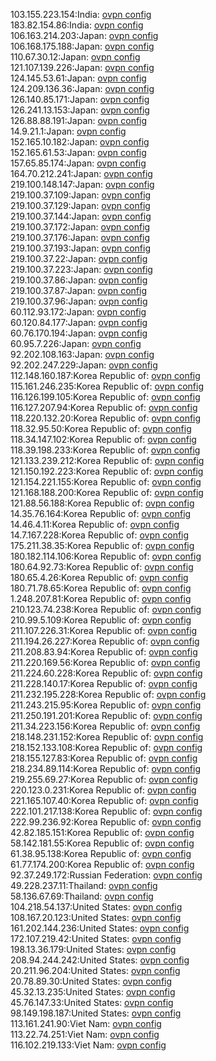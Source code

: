 103.155.223.154:India: [ovpn config](vpn/103_155_223_154.ovpn)  
183.82.154.86:India: [ovpn config](vpn/183_82_154_86.ovpn)  
106.163.214.203:Japan: [ovpn config](vpn/106_163_214_203.ovpn)  
106.168.175.188:Japan: [ovpn config](vpn/106_168_175_188.ovpn)  
110.67.30.12:Japan: [ovpn config](vpn/110_67_30_12.ovpn)  
121.107.139.226:Japan: [ovpn config](vpn/121_107_139_226.ovpn)  
124.145.53.61:Japan: [ovpn config](vpn/124_145_53_61.ovpn)  
124.209.136.36:Japan: [ovpn config](vpn/124_209_136_36.ovpn)  
126.140.85.171:Japan: [ovpn config](vpn/126_140_85_171.ovpn)  
126.241.13.153:Japan: [ovpn config](vpn/126_241_13_153.ovpn)  
126.88.88.191:Japan: [ovpn config](vpn/126_88_88_191.ovpn)  
14.9.21.1:Japan: [ovpn config](vpn/14_9_21_1.ovpn)  
152.165.10.182:Japan: [ovpn config](vpn/152_165_10_182.ovpn)  
152.165.61.53:Japan: [ovpn config](vpn/152_165_61_53.ovpn)  
157.65.85.174:Japan: [ovpn config](vpn/157_65_85_174.ovpn)  
164.70.212.241:Japan: [ovpn config](vpn/164_70_212_241.ovpn)  
219.100.148.147:Japan: [ovpn config](vpn/219_100_148_147.ovpn)  
219.100.37.109:Japan: [ovpn config](vpn/219_100_37_109.ovpn)  
219.100.37.129:Japan: [ovpn config](vpn/219_100_37_129.ovpn)  
219.100.37.144:Japan: [ovpn config](vpn/219_100_37_144.ovpn)  
219.100.37.172:Japan: [ovpn config](vpn/219_100_37_172.ovpn)  
219.100.37.176:Japan: [ovpn config](vpn/219_100_37_176.ovpn)  
219.100.37.193:Japan: [ovpn config](vpn/219_100_37_193.ovpn)  
219.100.37.22:Japan: [ovpn config](vpn/219_100_37_22.ovpn)  
219.100.37.223:Japan: [ovpn config](vpn/219_100_37_223.ovpn)  
219.100.37.86:Japan: [ovpn config](vpn/219_100_37_86.ovpn)  
219.100.37.87:Japan: [ovpn config](vpn/219_100_37_87.ovpn)  
219.100.37.96:Japan: [ovpn config](vpn/219_100_37_96.ovpn)  
60.112.93.172:Japan: [ovpn config](vpn/60_112_93_172.ovpn)  
60.120.84.177:Japan: [ovpn config](vpn/60_120_84_177.ovpn)  
60.76.170.194:Japan: [ovpn config](vpn/60_76_170_194.ovpn)  
60.95.7.226:Japan: [ovpn config](vpn/60_95_7_226.ovpn)  
92.202.108.163:Japan: [ovpn config](vpn/92_202_108_163.ovpn)  
92.202.247.229:Japan: [ovpn config](vpn/92_202_247_229.ovpn)  
112.148.160.187:Korea Republic of: [ovpn config](vpn/112_148_160_187.ovpn)  
115.161.246.235:Korea Republic of: [ovpn config](vpn/115_161_246_235.ovpn)  
116.126.199.105:Korea Republic of: [ovpn config](vpn/116_126_199_105.ovpn)  
116.127.207.94:Korea Republic of: [ovpn config](vpn/116_127_207_94.ovpn)  
118.220.132.20:Korea Republic of: [ovpn config](vpn/118_220_132_20.ovpn)  
118.32.95.50:Korea Republic of: [ovpn config](vpn/118_32_95_50.ovpn)  
118.34.147.102:Korea Republic of: [ovpn config](vpn/118_34_147_102.ovpn)  
118.39.198.233:Korea Republic of: [ovpn config](vpn/118_39_198_233.ovpn)  
121.133.239.212:Korea Republic of: [ovpn config](vpn/121_133_239_212.ovpn)  
121.150.192.223:Korea Republic of: [ovpn config](vpn/121_150_192_223.ovpn)  
121.154.221.155:Korea Republic of: [ovpn config](vpn/121_154_221_155.ovpn)  
121.168.188.200:Korea Republic of: [ovpn config](vpn/121_168_188_200.ovpn)  
121.88.56.188:Korea Republic of: [ovpn config](vpn/121_88_56_188.ovpn)  
14.35.76.164:Korea Republic of: [ovpn config](vpn/14_35_76_164.ovpn)  
14.46.4.11:Korea Republic of: [ovpn config](vpn/14_46_4_11.ovpn)  
14.7.167.228:Korea Republic of: [ovpn config](vpn/14_7_167_228.ovpn)  
175.211.38.35:Korea Republic of: [ovpn config](vpn/175_211_38_35.ovpn)  
180.182.114.106:Korea Republic of: [ovpn config](vpn/180_182_114_106.ovpn)  
180.64.92.73:Korea Republic of: [ovpn config](vpn/180_64_92_73.ovpn)  
180.65.4.26:Korea Republic of: [ovpn config](vpn/180_65_4_26.ovpn)  
180.71.78.65:Korea Republic of: [ovpn config](vpn/180_71_78_65.ovpn)  
1.248.207.81:Korea Republic of: [ovpn config](vpn/1_248_207_81.ovpn)  
210.123.74.238:Korea Republic of: [ovpn config](vpn/210_123_74_238.ovpn)  
210.99.5.109:Korea Republic of: [ovpn config](vpn/210_99_5_109.ovpn)  
211.107.226.31:Korea Republic of: [ovpn config](vpn/211_107_226_31.ovpn)  
211.194.26.227:Korea Republic of: [ovpn config](vpn/211_194_26_227.ovpn)  
211.208.83.94:Korea Republic of: [ovpn config](vpn/211_208_83_94.ovpn)  
211.220.169.56:Korea Republic of: [ovpn config](vpn/211_220_169_56.ovpn)  
211.224.60.228:Korea Republic of: [ovpn config](vpn/211_224_60_228.ovpn)  
211.228.140.17:Korea Republic of: [ovpn config](vpn/211_228_140_17.ovpn)  
211.232.195.228:Korea Republic of: [ovpn config](vpn/211_232_195_228.ovpn)  
211.243.215.95:Korea Republic of: [ovpn config](vpn/211_243_215_95.ovpn)  
211.250.191.201:Korea Republic of: [ovpn config](vpn/211_250_191_201.ovpn)  
211.34.223.156:Korea Republic of: [ovpn config](vpn/211_34_223_156.ovpn)  
218.148.231.152:Korea Republic of: [ovpn config](vpn/218_148_231_152.ovpn)  
218.152.133.108:Korea Republic of: [ovpn config](vpn/218_152_133_108.ovpn)  
218.155.127.83:Korea Republic of: [ovpn config](vpn/218_155_127_83.ovpn)  
218.234.89.114:Korea Republic of: [ovpn config](vpn/218_234_89_114.ovpn)  
219.255.69.27:Korea Republic of: [ovpn config](vpn/219_255_69_27.ovpn)  
220.123.0.231:Korea Republic of: [ovpn config](vpn/220_123_0_231.ovpn)  
221.165.107.40:Korea Republic of: [ovpn config](vpn/221_165_107_40.ovpn)  
222.101.217.138:Korea Republic of: [ovpn config](vpn/222_101_217_138.ovpn)  
222.99.236.92:Korea Republic of: [ovpn config](vpn/222_99_236_92.ovpn)  
42.82.185.151:Korea Republic of: [ovpn config](vpn/42_82_185_151.ovpn)  
58.142.181.55:Korea Republic of: [ovpn config](vpn/58_142_181_55.ovpn)  
61.38.95.138:Korea Republic of: [ovpn config](vpn/61_38_95_138.ovpn)  
61.77.174.200:Korea Republic of: [ovpn config](vpn/61_77_174_200.ovpn)  
92.37.249.172:Russian Federation: [ovpn config](vpn/92_37_249_172.ovpn)  
49.228.237.11:Thailand: [ovpn config](vpn/49_228_237_11.ovpn)  
58.136.67.69:Thailand: [ovpn config](vpn/58_136_67_69.ovpn)  
104.218.54.137:United States: [ovpn config](vpn/104_218_54_137.ovpn)  
108.167.20.123:United States: [ovpn config](vpn/108_167_20_123.ovpn)  
161.202.144.236:United States: [ovpn config](vpn/161_202_144_236.ovpn)  
172.107.219.42:United States: [ovpn config](vpn/172_107_219_42.ovpn)  
198.13.36.179:United States: [ovpn config](vpn/198_13_36_179.ovpn)  
208.94.244.242:United States: [ovpn config](vpn/208_94_244_242.ovpn)  
20.211.96.204:United States: [ovpn config](vpn/20_211_96_204.ovpn)  
20.78.89.30:United States: [ovpn config](vpn/20_78_89_30.ovpn)  
45.32.13.235:United States: [ovpn config](vpn/45_32_13_235.ovpn)  
45.76.147.33:United States: [ovpn config](vpn/45_76_147_33.ovpn)  
98.149.198.187:United States: [ovpn config](vpn/98_149_198_187.ovpn)  
113.161.241.90:Viet Nam: [ovpn config](vpn/113_161_241_90.ovpn)  
113.22.74.251:Viet Nam: [ovpn config](vpn/113_22_74_251.ovpn)  
116.102.219.133:Viet Nam: [ovpn config](vpn/116_102_219_133.ovpn)  
